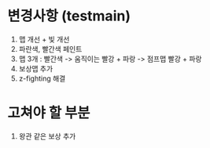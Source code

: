 # 변경사항 (testmain)
1. 맵 개선 + 빛 개선
2. 파란색, 빨간색 페인트
3. 맵 3개 : 빨간색 -> 움직이는 빨강 + 파랑 -> 점프맵 빨강 + 파랑
4. 보상맵 추가
5. z-fighting 해결

# 고쳐야 할 부분
1. 왕관 같은 보상 추가

